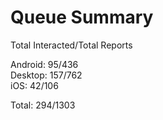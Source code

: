 # Queue Summary

Total Interacted/Total Reports

Android: 95/436  
Desktop: 157/762  
iOS: 42/106

Total: 294/1303
